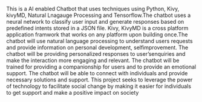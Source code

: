 This is a AI enabled Chatbot that uses techniques using Python, Kivy, kivyMD, Natural Lnagauge Processing and Tensorflow.The chatbot uses a neural network to classify user input and generate responses based on predefined intents stored in a JSON file.
Kivy, KivyMD is a cross platform application framwork that works on any platform upon building once.The chatbot will use natural language processing to understand users
requests and provide information on personal development, selfimprovement. The chatbot will be providing personalized responses to user’senquiries and make the interaction more engaging and relevant. The chatbot will be trained for providing a companionship for users
and to provide an emotional support. The chatbot will be able to connect with individuals and provide necessary solutions and support. This project seeks to leverage the power of technology to facilitate social change by making it easier for individuals to get support and
make a positive impact on society
